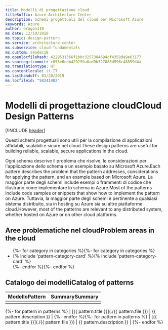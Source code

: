 ```yaml
---
title: Modelli di progettazione cloud
titleSuffix: Azure Architecture Center
description: Schemi progettuali del cloud per Microsoft Azure
keywords: Azure
author: dragon119
ms.date: 12/10/2018
ms.topic: design-pattern
ms.service: architecture-center
ms.subservice: cloud-fundamentals
ms.custom: seodec18
ms.openlocfilehash: 4229531366f1b0c3257384694cf4358da9e63177
ms.sourcegitcommit: c053e6edb429299a0ad9b327888d596c48859d4a
ms.translationtype: HT
ms.contentlocale: it-IT
ms.lasthandoff: 03/20/2019
ms.locfileid: "58241482"
---
```

# <a name="cloud-design-patterns"></a><span data-ttu-id="9d448-104">Modelli di progettazione cloud</span><span class="sxs-lookup"><span data-stu-id="9d448-104">Cloud Design Patterns</span></span>

[!INCLUDE [header](../../_includes/header.md)]

<span data-ttu-id="9d448-105">Questi schemi progettuali sono utili per la compilazione di applicazioni affidabili, scalabili e sicure nel cloud.</span><span class="sxs-lookup"><span data-stu-id="9d448-105">These design patterns are useful for building reliable, scalable, secure applications in the cloud.</span></span>

<span data-ttu-id="9d448-106">Ogni schema descrive il problema che risolve, le considerazioni per l'applicazione dello schema e un esempio basato su Microsoft Azure.</span><span class="sxs-lookup"><span data-stu-id="9d448-106">Each pattern describes the problem that the pattern addresses, considerations for applying the pattern, and an example based on Microsoft Azure.</span></span> <span data-ttu-id="9d448-107">La maggior parte degli schemi include esempi o frammenti di codice che illustrano come implementare lo schema in Azure.</span><span class="sxs-lookup"><span data-stu-id="9d448-107">Most of the patterns include code samples or snippets that show how to implement the pattern on Azure.</span></span> <span data-ttu-id="9d448-108">Tuttavia, la maggior parte degli schemi è pertinente a qualsiasi sistema distribuito, sia in hosting su Azure sia su altre piattaforme cloud.</span><span class="sxs-lookup"><span data-stu-id="9d448-108">However, most of the patterns are relevant to any distributed system, whether hosted on Azure or on other cloud platforms.</span></span>

## <a name="problem-areas-in-the-cloud"></a><span data-ttu-id="9d448-109">Aree problematiche nel cloud</span><span class="sxs-lookup"><span data-stu-id="9d448-109">Problem areas in the cloud</span></span>

<!-- markdownlint-disable MD033 -->

<ul id="categories" class="panel">
<span data-ttu-id="9d448-110">{%- for category in categories %}</span><span class="sxs-lookup"><span data-stu-id="9d448-110">{%- for category in categories %}</span></span>
    <li>
    <span data-ttu-id="9d448-111">{% include 'pattern-category-card' %}</span><span class="sxs-lookup"><span data-stu-id="9d448-111">{% include 'pattern-category-card' %}</span></span>
    </li>
<span data-ttu-id="9d448-112">{%- endfor %}</span><span class="sxs-lookup"><span data-stu-id="9d448-112">{%- endfor %}</span></span>
</ul>

<!-- markdownlint-enable MD033 -->

## <a name="catalog-of-patterns"></a><span data-ttu-id="9d448-113">Catalogo dei modelli</span><span class="sxs-lookup"><span data-stu-id="9d448-113">Catalog of patterns</span></span>

| <span data-ttu-id="9d448-114">Modello</span><span class="sxs-lookup"><span data-stu-id="9d448-114">Pattern</span></span> | <span data-ttu-id="9d448-115">Summary</span><span class="sxs-lookup"><span data-stu-id="9d448-115">Summary</span></span> |
|---------|---------|
|         |         |

<span data-ttu-id="9d448-116">{%- for pattern in patterns %} | [{{ pattern.title }}](./{{ pattern.file }}) | {{ pattern.description }} | {%- endfor %}</span><span class="sxs-lookup"><span data-stu-id="9d448-116">{%- for pattern in patterns %} | [{{ pattern.title }}](./{{ pattern.file }}) | {{ pattern.description }} | {%- endfor %}</span></span>
